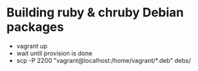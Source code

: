 # Building ruby & chruby Debian packages

* vagrant up
* wait until provision is done
* scp -P 2200 "vagrant@localhost:/home/vagrant/*.deb" debs/
